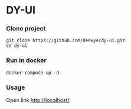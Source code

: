 # DY-UI

### Clone project
```shell
git clone https://github.com/deewye/dy-ui.git
cd dy-ui
```
### Run in docker

```shell
docker-compose up -d
```

### Usage

Open link [http://localhost/](http://localhost/)